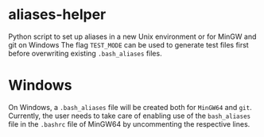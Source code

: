 # aliases-helper

Python script to set up aliases in a new Unix environment or for MinGW and git on Windows
The flag `TEST_MODE` can be used to generate test files first before overwriting existing
`.bash_aliases` files.

# Windows

On Windows, a `.bash_aliases` file will be created both for `MinGW64` and `git`.
Currently, the user needs to take care of enabling use of the `bash_aliases` file in the 
`.bashrc` file of MinGW64 by uncommenting the respective lines.

